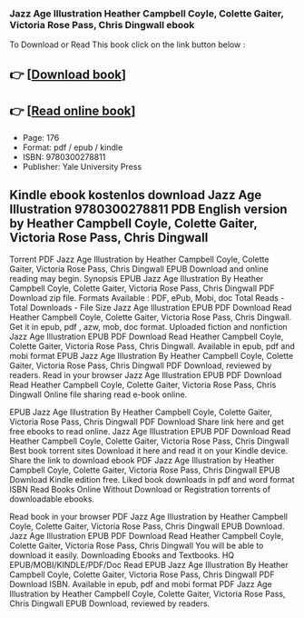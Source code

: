 ### Jazz Age Illustration Heather Campbell Coyle, Colette Gaiter, Victoria Rose Pass, Chris Dingwall ebook

To Download or Read This book click on the link button below :

## 👉  [**[Download book](http://get-pdfs.com/download.php?group=book&from=github.com&id=720718&lnk=1081 "Download book")**]

## 👉  [**[Read online book](http://get-pdfs.com/download.php?group=book&from=github.com&id=720718&lnk=1081 "Read online book")**]


* Page: 176
* Format: pdf / epub / kindle
* ISBN: 9780300278811
* Publisher: Yale University Press



## Kindle ebook kostenlos download Jazz Age Illustration 9780300278811 PDB English version by Heather Campbell Coyle, Colette Gaiter, Victoria Rose Pass, Chris Dingwall


Torrent PDF Jazz Age Illustration by Heather Campbell Coyle, Colette Gaiter, Victoria Rose Pass, Chris Dingwall EPUB Download and online reading may begin. Synopsis EPUB Jazz Age Illustration By Heather Campbell Coyle, Colette Gaiter, Victoria Rose Pass, Chris Dingwall PDF Download zip file. Formats Available : PDF, ePub, Mobi, doc Total Reads - Total Downloads - File Size Jazz Age Illustration EPUB PDF Download Read Heather Campbell Coyle, Colette Gaiter, Victoria Rose Pass, Chris Dingwall. Get it in epub, pdf , azw, mob, doc format. Uploaded fiction and nonfiction Jazz Age Illustration EPUB PDF Download Read Heather Campbell Coyle, Colette Gaiter, Victoria Rose Pass, Chris Dingwall. Available in epub, pdf and mobi format EPUB Jazz Age Illustration By Heather Campbell Coyle, Colette Gaiter, Victoria Rose Pass, Chris Dingwall PDF Download, reviewed by readers. Read in your browser Jazz Age Illustration EPUB PDF Download Read Heather Campbell Coyle, Colette Gaiter, Victoria Rose Pass, Chris Dingwall Online file sharing read e-book online.

EPUB Jazz Age Illustration By Heather Campbell Coyle, Colette Gaiter, Victoria Rose Pass, Chris Dingwall PDF Download Share link here and get free ebooks to read online. Jazz Age Illustration EPUB PDF Download Read Heather Campbell Coyle, Colette Gaiter, Victoria Rose Pass, Chris Dingwall Best book torrent sites Download it here and read it on your Kindle device. Share the link to download ebook PDF Jazz Age Illustration by Heather Campbell Coyle, Colette Gaiter, Victoria Rose Pass, Chris Dingwall EPUB Download Kindle edition free. Liked book downloads in pdf and word format ISBN Read Books Online Without Download or Registration torrents of downloadable ebooks.

Read book in your browser PDF Jazz Age Illustration by Heather Campbell Coyle, Colette Gaiter, Victoria Rose Pass, Chris Dingwall EPUB Download. Jazz Age Illustration EPUB PDF Download Read Heather Campbell Coyle, Colette Gaiter, Victoria Rose Pass, Chris Dingwall You will be able to download it easily. Downloading Ebooks and Textbooks. HQ EPUB/MOBI/KINDLE/PDF/Doc Read EPUB Jazz Age Illustration By Heather Campbell Coyle, Colette Gaiter, Victoria Rose Pass, Chris Dingwall PDF Download ISBN. Available in epub, pdf and mobi format PDF Jazz Age Illustration by Heather Campbell Coyle, Colette Gaiter, Victoria Rose Pass, Chris Dingwall EPUB Download, reviewed by readers.





